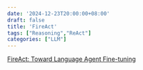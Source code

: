 ```yaml
---
date: '2024-12-23T20:00:00+08:00'
draft: false
title: 'FireAct'
tags: ["Reasoning","ReAct"]
categories: ["LLM"]
---
```


[FireAct: Toward Language Agent Fine-tuning](https://xves6ft58q.feishu.cn/docx/QJoqdhqNrorceNxxNjEcf389nZf?from=from_copylink)
